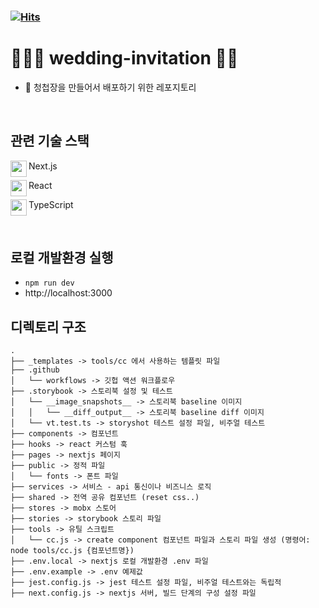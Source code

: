 ### [![Hits](https://hits.sh/github.com/jongin403/wedding-invitation.svg?view=today-total)](https://hits.sh/github.com/jongin403/wedding-invitation/)

# 👰🏻‍♀️ wedding-invitation 🤵🏻

- 💌 청첩장을 만들어서 배포하기 위한 레포지토리

<br/>

## 관련 기술 스택

<img align="left" width="26px" src="https://user-images.githubusercontent.com/23301416/216073916-e950a004-6432-49e7-bdbf-aac9f186d791.svg"/> Next.js

<img align="left" width="26px" src="https://user-images.githubusercontent.com/23301416/216073887-5201937b-d416-4715-9840-8914a1c3a12e.svg"/> React

<img align="left" width="26px" src="https://user-images.githubusercontent.com/23301416/222099312-87bdec79-360b-4e26-b803-b1baa6868690.svg"/> TypeScript

<br/>

## 로컬 개발환경 실행

- `npm run dev`
- http://localhost:3000

## 디렉토리 구조

```
.
├── _templates -> tools/cc 에서 사용하는 템플릿 파일
├── .github
│   └── workflows -> 깃헙 액션 워크플로우
├── .storybook -> 스토리북 설정 및 테스트
│   └── __image_snapshots__ -> 스토리북 baseline 이미지
│   │   └── __diff_output__ -> 스토리북 baseline diff 이미지
│   └── vt.test.ts -> storyshot 테스트 설정 파일, 비주얼 테스트
├── components -> 컴포넌트
├── hooks -> react 커스텀 훅
├── pages -> nextjs 페이지
├── public -> 정적 파일
│   └── fonts -> 폰트 파일
├── services -> 서비스 - api 통신이나 비즈니스 로직
├── shared -> 전역 공유 컴포넌트 (reset css..)
├── stores -> mobx 스토어
├── stories -> storybook 스토리 파일
├── tools -> 유틸 스크립트
│   └── cc.js -> create component 컴포넌트 파일과 스토리 파일 생성 (명령어: node tools/cc.js {컴포넌트명})
├── .env.local -> nextjs 로컬 개발환경 .env 파일
├── .env.example -> .env 예제값
├── jest.config.js -> jest 테스트 설정 파일, 비주얼 테스트와는 독립적
├── next.config.js -> nextjs 서버, 빌드 단계의 구성 설정 파일
```
